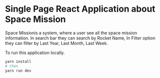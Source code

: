 # Single Page React Application about Space Mission
Space Missionis a system, where a user see all the space mission information. 
In search bar they can search by Rocket Name, In Filter option they can filter by Last Year, Last Month, Last Week.

To run this application locally.
```bash
yarn install
# then
yarn run dev
```
